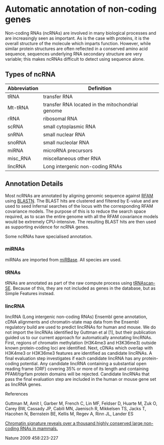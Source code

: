 # Automatic annotation of non-coding genes

Non-coding RNAs (ncRNAs) are involved in many biological processes and are increasingly seen as important. As is the case with proteins, it is the overall structure of the molecule which imparts function. However, while similar protein structures are often reflected in a conserved amino acid sequence, sequences underlying RNA secondary structure are very variable; this makes ncRNAs difficult to detect using sequence alone.

## Types of ncRNA

| Abbreviation | Definition |
| --- | --- |
| tRNA | transfer RNA |
| Mt-tRNA | transfer RNA located in the mitochondrial genome |
| rRNA | ribosomal RNA |
| scRNA | small cytoplasmic RNA |
| snRNA | small nuclear RNA |
|snoRNA | small nucleolar RNA |
| miRNA | microRNA precursors |
| misc_RNA | miscellaneous other RNA |
| lincRNA | Long intergenic non-coding RNAs |

## Annotation Details

Most ncRNAs are annotated by aligning genomic sequence against [RFAM](http://rfam.xfam.org/) using [BLASTN](http://blast.wustl.edu/). The BLAST hits are clustered and filtered by E-value and are used to seed Infernal searches of the locus with the corresponding RFAM covariance models. The purpose of this is to reduce the search space required, as to scan the entire genome with all the RFAM covariance models would be extremely CPU-intensive. The resulting BLAST hits are then used as supporting evidence for ncRNA genes.

Some ncRNAs have specialised annotation.

### miRNAs

miRNAs are imported from [miRBase](http://www.mirbase.org/). All species are used.

### tRNAs

tRNAs are annotated as part of the raw compute process using [tRNAscan-SE](http://lowelab.ucsc.edu/tRNAscan-SE/). Because of this, they are not included as genes in the database, but as Simple Features instead.

### lincRNA

lincRNA (Long intergenic non-coding RNAs) Ensembl gene annotation, cDNA alignments and chromatin-state map data from the Ensembl regulatory build are used to predict lincRNAs for human and mouse. We do not import the lincRNAs identified by Guttman et al [1], but their publication guided us to our current approach for automatically annotating lincRNAs. First, regions of chromatin methylation (H3K4me3 and H3K36me3) outside known protein-coding loci are identified. Next, cDNAs which overlap with H3K4me3 or H3K36me3 features are identified as candidate lincRNAs. A final evaluation step investigates if each candidate lincRNA has any protein-coding potential. Any candidate lincRNA containing a substantial open reading frame (ORF) covering 35% or more of its length and containing PFAM/tigrfam protein domains will be rejected. Candidate lincRNAs that pass the final evaluation step are included in the human or mouse gene set as lincRNA genes.

References

Guttman M, Amit I, Garber M, French C, Lin MF, Feldser D, Huarte M, Zuk O, Carey BW, Cassady JP, Cabili MN, Jaenisch R, Mikkelsen TS, Jacks T, Hacohen N, Bernstein BE, Kellis M, Regev A, Rinn JL, Lander ES

[Chromatin signature reveals over a thousand highly conserved large non-coding RNAs in mammals.](http://europepmc.org/articles/PMC2754849)

Nature 2009 458:223-227
